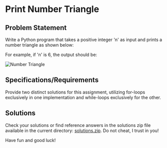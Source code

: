 # Print Number Triangle

## Problem Statement

Write a Python program that takes a positive integer 'n' as input and prints a number triangle as shown below:

For example, if 'n' is 6, the output should be:

![Number Triangle](https://github.com/Yves242/ptm-for-tpcalma/assets/70612985/4e76c3a4-ae10-40a1-9840-335c77f96b2f)

## Specifications/Requirements

Provide two distinct solutions for this assignment, utilizing for-loops exclusively in one implementation and while-loops exclusively for the other.

## Solutions

Check your solutions or find reference answers in the solutions zip file available in the current directory: [solutions.zip](./solutions.zip). Do not cheat, I trust in you!

Have fun and good luck!
